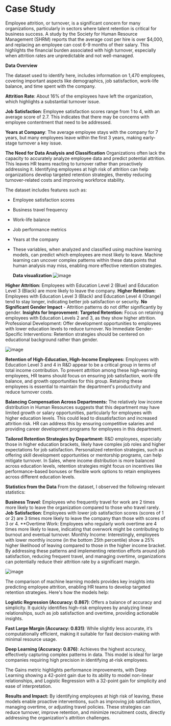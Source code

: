# Case Study 

Employee attrition, or turnover, is a significant concern for many organizations, particularly in sectors where talent retention is critical for business success. A study by the Society for Human Resource Management (SHRM) reports that the average cost per hire is over $4,000, and replacing an employee can cost 6-9 months of their salary. This highlights the financial burden associated with high turnover, especially when attrition rates are unpredictable and not well-managed.

**Data Overview**

The  dataset used to identify here, includes information on 1,470 employees, covering important aspects like demographics, job satisfaction, work-life balance, and time spent with the company.

**Attrition Rate**: About 16% of the employees have left the organization, which highlights a substantial turnover issue.

**Job Satisfaction**: Employee satisfaction scores range from 1 to 4, with an average score of 2.7. This indicates that there may be concerns with employee contentment that need to be addressed.

**Years at Company**: The average employee stays with the company for 7 years, but many employees leave within the first 3 years, making early-stage turnover a key issue.

**The Need for Data Analysis and Classification**
Organizations often lack the capacity to accurately analyze employee data and predict potential attrition. This leaves HR teams reacting to turnover rather than proactively addressing it. Identifying employees at high risk of attrition can help organizations develop targeted retention strategies, thereby reducing turnover-related costs and improving workforce stability.

The dataset includes features such as:

- Employee satisfaction scores
- Business travel frequency
- Work-life balance
- Job performance metrics
- Years at the company
- These variables, when analyzed and classified using machine learning models, can predict which employees are most likely to leave. Machine learning can uncover complex patterns within these data points that human analysis may miss, enabling more effective retention strategies.

  **Data visualization**
  ![image](https://github.com/user-attachments/assets/b4431dbf-872a-45cd-965f-2c51318da7aa)


**Higher Attrition:** Employees with Education Level 2 (Blue) and Education Level 3 (Black) are more likely to leave the company.
**Higher Retention:** Employees with Education Level 3 (Black) and Education Level 4 (Orange) tend to stay longer, indicating better job satisfaction or security.
**No Significant Gender Impact** - Attrition patterns do not differ significantly by gender.
**Insights for Improvement:**
**Targeted Retention:** Focus on retaining employees with Education Levels 2 and 3, as they show higher attrition.
Professional Development: Offer development opportunities to employees with lower education levels to reduce turnover.
No Immediate Gender-Specific Interventions: Retention strategies should be centered on educational background rather than gender.

![image](https://github.com/user-attachments/assets/1f195fbe-88fa-4327-b2f9-4cf6843a81d2)

**Retention of High-Education, High-Income Employees:**
Employees with Education Level 3 and 4 in R&D appear to be a critical group in terms of total income contribution. To prevent attrition among these high-earning employees, HR teams should focus on ensuring job satisfaction, work-life balance, and growth opportunities for this group. Retaining these employees is essential to maintain the department's productivity and reduce turnover costs.

**Balancing Compensation Across Departments:**
The relatively low income distribution in Human Resources suggests that this department may have limited growth or salary opportunities, particularly for employees with higher education levels. This could lead to dissatisfaction and increased attrition risk. HR can address this by ensuring competitive salaries and providing career development programs for employees in this department.

**Tailored Retention Strategies by Department:**
R&D employees, especially those in higher education brackets, likely have complex job roles and higher expectations for job satisfaction. Personalized retention strategies, such as offering skill development opportunities or mentorship programs, can help mitigate turnover.
In Sales, where income distribution is more balanced across education levels, retention strategies might focus on incentives like performance-based bonuses or flexible work options to retain employees across different education levels.


**Statistics from the Data**
From the dataset, I observed the following relevant statistics:

**Business Travel**: Employees who frequently travel for work are 2 times more likely to leave the organization compared to those who travel rarely.
**Job Satisfaction**: Employees with lower job satisfaction scores (scores of 1 or 2) are 3 times more likely to leave the company than those with scores of 3 or 4.
**Overtime Work: Employees who regularly work overtime are 4 times more likely to leave, indicating that overwork might be contributing to burnout and eventual turnover.
Monthly Income: Interestingly, employees with lower monthly income (in the bottom 25th percentile) show a 25% higher likelihood of leaving compared to those in the higher income bracket.
By addressing these patterns and implementing retention efforts around job satisfaction, reducing frequent travel, and managing overtime, organizations can potentially reduce their attrition rate by a significant margin.

![image](https://github.com/user-attachments/assets/eb90130e-18a6-4cd3-887b-df6289de8925)

The comparison of machine learning models provides key insights into predicting employee attrition, enabling HR teams to develop targeted retention strategies. Here's how the models help:

**Logistic Regression (Accuracy: 0.867)**: Offers a balance of accuracy and simplicity. It quickly identifies high-risk employees by analyzing linear relationships, such as job satisfaction and overtime, providing actionable insights.

**Fast Large Margin (Accuracy: 0.831)**: While slightly less accurate, it’s computationally efficient, making it suitable for fast decision-making with minimal resource usage.

**Deep Learning (Accuracy: 0.876)**: Achieves the highest accuracy, effectively capturing complex patterns in data. This model is ideal for large companies requiring high precision in identifying at-risk employees.

The Gains metric highlights performance improvements, with Deep Learning showing a 42-point gain due to its ability to model non-linear relationships, and Logistic Regression with a 32-point gain for simplicity and ease of interpretation.

**Results and Impact:** By identifying employees at high risk of leaving, these models enable proactive interventions, such as improving job satisfaction, managing overtime, or adjusting travel policies. These strategies can reduce turnover, improve retention, and minimize recruitment costs, directly addressing the organization's attrition challenges.
